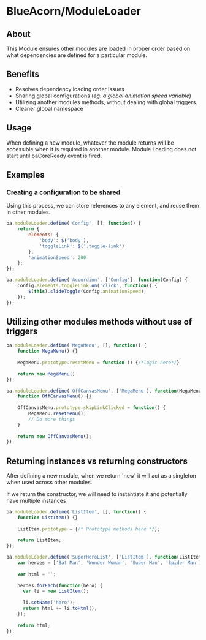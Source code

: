 # BlueAcorn/ModuleLoader

## About

This Module ensures other modules are loaded in proper order based on what dependencies are defined for a particular module.

## Benefits

- Resolves dependency loading order issues
- Sharing global configurations (*eg: a global animation speed variable*)
- Utilizing another modules methods, without dealing with global triggers.
- Cleaner global namespace

## Usage

When defining a new module, whatever the module returns will be accessible when it is required in another module. 
Module Loading does not start until baCoreReady event is fired. 

## Examples

### Creating a configuration to be shared

Using this process, we can store references to any element, and reuse them in other modules.

```javascript
ba.moduleLoader.define('Config', [], function() {
    return {
        elements: {
            'body': $('body'),
            'toggleLink': $('.toggle-link')
        },
        'animationSpeed': 200
    };
});

ba.moduleLoader.define('Accordion', ['Config'], function(Config) {
    Config.elements.toggleLink.on('click', function() {
        $(this).slideToggle(Config.animationSpeed);
    });
});
```

## Utilizing other modules methods without use of triggers

```javascript
ba.moduleLoader.define('MegaMenu', [], function() {
    function MegaMenu() {}
    
    MegaMenu.prototype.resetMenu = function () {/*logic here*/}
    
    return new MegaMenu()
});

ba.moduleLoader.define('OffCanvasMenu', ['MegaMenu'], function(MegaMenu) {
    function OffCanvasMenu() {}
    
    OffCanvasMenu.prototype.skipLinkClicked = function() {
        MegaMenu.resetMenu();
        // Do more things
    }
    
    return new OffCanvasMenu();
});
```

## Returning instances vs returning constructors

After defining a new module, when we return 'new' it will act as a singleton when used across other modules.

If we return the constructor, we will need to instantiate it and potentially have multiple instances

```javascript
ba.moduleLoader.define('ListItem', [], function() {
    function ListItem() {}
    
    ListItem.prototype = {/* Prototype methods here */};
    
    return ListItem;
});

ba.moduleLoader.define('SuperHeroList', ['ListItem'], function(ListItem) {
    var heroes = ['Bat Man', 'Wonder Woman', 'Super Man', 'Spider Man'];
    
    var html = '';
    
    heroes.forEach(function(hero) {
      var li = new ListItem();
      
      li.setName('hero');
      return html += li.toHtml();
    });
    
    return html;
});
```
